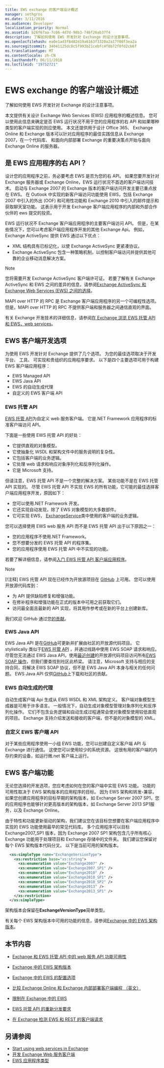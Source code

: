 ```yaml
---
title: EWS exchange 的客户端设计概述
manager: sethgros
ms.date: 3/11/2016
ms.audience: Developer
localization_priority: Normal
ms.assetid: b26f67aa-7c66-4d7d-98b3-746f26ab37f4
description: 了解如何使用 EWS 开发针对 Exchange 的设计注意事项。
ms.openlocfilehash: ea0e1ad3f8402d19a6163f3320a2a17f08f3ea2a
ms.sourcegitcommit: 34041125dc8c5f993b21cebfc4f8b72f0fd2cb6f
ms.translationtype: MT
ms.contentlocale: zh-CN
ms.lasthandoff: 06/11/2018
ms.locfileid: "19752721"
---
```

# <a name="ews-client-design-overview-for-exchange"></a>EWS exchange 的客户端设计概述

了解如何使用 EWS 开发针对 Exchange 的设计注意事项。 
  
本文提供有关设计 Exchange Web Services (EWS) 应用程序的概述信息。 您可以使用此信息来确定是否 EWS 运行状况不用于您的应用程序的右 API 和如果哪种类型的客户端实现的则应使用。 本文还提供用于设计 Office 365、 Exchange Online 和 Exchange 版本可以针对应用程序的最佳实践信息从 Exchange 2007，在一个代码库、 和面向内部部署 Exchange 的重要决策点开始与面向 Exchange Online 的服务器。
  
## <a name="is-ews-the-right-api-for-your-application"></a>是 EWS 应用程序的右 API？
<a name="IsEWSRight"> </a>

设计您的应用程序之前，务必要考虑 EWS 是否为您的右 API。 如果您要开发针对 Exchange 服务器或 Exchange Online，EWS 运行状况不首选的客户端访问技术。 启动与 Exchange 2007 的 Exchange 版本的客户端访问开发主要已重点放在 EWS。 在 Outlook 中实现的新客户端访问功能使用 EWS，包括 Exchange 2007 中引入的外出 (OOF) 和可用性功能和 Exchange 2010 中引入的邮件提示和获取聊天室功能。 这表示用于开发 Exchange 客户端应用程序的内部和外部合作伙伴的 ews 提交的投资。
  
EWS 运行状况不 Exchange 客户端应用程序的主要客户端访问 API。 但是，在某些情况下，您可以考虑客户端应用程序开发的其他 Exchange Api。 例如，Exchange ActiveSync 提供 EWS 通过以下优点：
  
- XML 结构具有已标记化，以使 Exchange ActiveSync 更紧凑协议。  
- Exchange ActiveSync 包含一种策略机制，以控制客户端访问并提供其他可靠的企业移动消息解决方案。
    
> [!NOTE]
> 您将需要开发 Exchange ActiveSync 客户端许可证。 若要了解有关 Exchange ActiveSync 和 EWS 之间的差异的信息，请参阅[Exchange ActiveSync 和 Exchange Web Services (EWS) 之间的选择](http://msdn.microsoft.com/en-us/library/dn144954%28v=exchg.140%29.aspx)。 
  
MAPI over HTTP 的 RPC 是 Exchange 客户端应用程序的另一个可编程性选项。 但是，MAPI over HTTP 的 RPC 不提供客户端和服务器之间通信直观的界面。
  
有关 Exchange 开发技术的详细信息，请参阅[在 Exchange 浏览 EWS 托管 API 和 EWS，web services](explore-the-ews-managed-api-ews-and-web-services-in-exchange.md)。
  
## <a name="options-for-ews-client-development"></a>EWS 客户端开发选项
<a name="EWSClientOptions"> </a>

为使用 EWS 开发针对 Exchange 提供了几个选项。 为您的最佳选项取决于开发平台、 工具、 可实现和贵组织的应用程序要求。 以下是四个主要选项可用于构建 EWS 客户端应用程序：
  
- EWS Managed API
- EWS Java API
- EWS 的自动生成代理
- 自定义的 EWS 客户端 API
    
### <a name="ews-managed-api"></a>EWS 托管 API

[EWS 托管 API](http://aka.ms/ews-managed-api-readme)为自定义 web 服务客户端。 它是.NET Framework 应用程序的标准客户端访问 API。 
  
下面是一些使用 EWS 托管 API 的好处：
  
- 它提供直观的对象模型。   
- 它使抽象化 WSDL 和架构文件中的服务说明的复杂性。   
- 它包括客户端的业务逻辑。   
- 它处理 web 请求和响应对象序列化和反序列化操作。   
- 它是 Microsoft 支持。
    
但请注意，EWS 托管 API 不是一个完整的解决方案。 某些功能不是在 EWS 托管 API 实现的。 尽管 EWS 托管 API 不实现 EWS 的所有功能，它可能的最佳选择客户端应用程序开发，原因如下：
  
- 您可以使用.NET Framework 开发。
- 它还实现自动发现，除了 EWS 对象模型的大多数部件。
- 它可实现 EWS， [ExchangeService](http://msdn.microsoft.com/en-us/library/office/microsoft.exchange.webservices.data.exchangeservice%28v=exchg.80%29.aspx)类中使用的客户端的业务逻辑。 
    
您可以选择使用 EWS web 服务 API 而不是 EWS 托管 API 出于以下原因之一：
  
- 您的应用程序不使用.NET Framework。 
- 您不想要分发的 EWS 托管 API 的程序集。 
- 您的应用程序使用 EWS 托管 API 中不实现的功能。
    
若要了解详细信息，请参阅[入门 EWS 托管 API 客户端应用程序](get-started-with-ews-managed-api-client-applications.md)。
  
> [!NOTE]
> [!注释] EWS 托管 API 现在已经作为开放源项目在 [GitHub](http://aka.ms/ews-managed-api-github) 上可用。 您可以使用开放源代码库到： 
> - 为 API 提供缺陷修复和增强功能。 
> - 在修补程序和增强功能在正式的版本中可用之前获取它们。
> - 访问最全面且最新的 API 实现，将其用作参考或在新的平台上创建新库。
> 
> 我们欢迎 GitHub 通过您[的贡献](https://github.com/OfficeDev/ews-managed-api/blob/master/CONTRIBUTING.md)。 
  
### <a name="ews-java-api"></a>EWS Java API

EWS Java API 是在[GitHub](https://github.com/OfficeDev/ews-java-api)可更新并扩展由社区的开放源代码项目。 它 stylistically 类似于[EWS 托管 API](http://msdn.microsoft.com/en-us/library/office/jj220535%28v=exchg.80%29.aspx) ，并通过线路中使用 EWS SOAP 请求和响应。 尽管您无法通过 EWS Java API，使用[最近创建](http://blogs.office.com/2014/08/28/open-sourcing-exchange-web-services-ews-java-api/)的开放源代码项目访问所有[EWS SOAP 操作](http://msdn.microsoft.com/library/cf6fd871-9a65-4f34-8557-c8c71dd7ce09%28Office.15%29.aspx)，但我们要查找到社区此桥梁。 请注意，Microsoft 支持与相应的支持合同，将解决 EWS SOAP 协议，但不是 EWS Java API 本身与相关的任何问题。 EWS Java API 仅供[GitHub](https://github.com/OfficeDev/ews-java-api)上下载和社区的贡献。
  
### <a name="ews-autogenerated-proxies"></a>EWS 自动生成的代理

自动生成客户端 Api 生成从 EWS WSDL 和 XML 架构定义。 客户端对象模型生成器是可用于许多语言。 一般情况下，自动生成对象模型管理对象序列化和反序列化操作。 它们不包含业务逻辑和自动生成过程通常会使对象模型使用较低直观的项目。 Exchange 支持介绍发送和接收的客户端，但不是的对象模型的 XML。
  
### <a name="custom-ews-client-api"></a>自定义 EWS 客户端 API

对于某些应用程序使用一小组 EWS 功能，您可以创建自定义客户端 API 与 Exchange 进行通信。 这使您可以使用较少的系统资源。 这很有用的客户端的内存约束的设备，如运行微.net 客户端上运行。
  
## <a name="ews-client-features"></a>EWS 客户端功能
<a name="EWSFeatures"> </a>

无论您选择的开发选项，您应考虑如何在您的客户端中实现 EWS 功能。 功能的可用性取决于 EWS 架构版本的应用程序的目标。 因为 EWS 架构和转发-兼容，如果您创建应用程序的目标早期的架构版本，如 Exchange Server 2007 SP1，您的应用程序也能够针对更高版本的架构版本，如 Exchange Server 2013 SP1服务，以及 Exchange Online。 
  
由于特性和功能更新驱动的架构，我们建议您在该目标您想要在客户端应用程序中实现的 EWS 功能使用最早的常见代码库。 多个应用程序可以目标 Exchange2007_SP1 版本，因为 Exchange 2007 SP1 架构包含几乎所有核心 Exchange 功能用于处理项目和 Exchange 存储中的文件夹。 我们建议您保留对每个 EWS 架构版本代码分叉。 以下是当前可用的架构版本。 
  
```XML
  <xs:simpleType name="ExchangeVersionType">
    <xs:restriction base="xs:string">
      <xs:enumeration value="Exchange2007" />
      <xs:enumeration value="Exchange2007_SP1" />
      <xs:enumeration value="Exchange2010" />
      <xs:enumeration value="Exchange2010_SP1" />
      <xs:enumeration value="Exchange2010_SP2" />
      <xs:enumeration value="Exchange2013" />
      <xs:enumeration value="Exchange2013_SP1" />
    </xs:restriction>
  </xs:simpleType>
```

架构版本会保留在**ExchangeVersionType**简单类型。 
  
有关每个 EWS 架构版本中可用的功能的信息，请参阅[Exchange 中的 EWS 架构版本](ews-schema-versions-in-exchange.md)。
  
## <a name="in-this-section"></a>本节内容
<a name="bk_inthissection"> </a>

- [Exchange 和 EWS 托管 API 中的 web 服务 API 功能可用性](web-service-api-feature-availability-in-exchange-and-the-ews-managed-api.md)
    
- [Exchange 中的 EWS 架构版本](ews-schema-versions-in-exchange.md)
    
- [Exchange 中的 EWS 的配置选项](configuration-options-for-ews-in-exchange.md)
    
- [比较 Exchange Online 和 Exchange 内部部署客户端编程 （英文）](comparing-exchange-online-and-exchange-on-premises-client-programming.md)
    
- [限制在 Exchange 中的 EWS](ews-throttling-in-exchange.md)
    
- [EWS 托管 API 的重新分发要求](redistribution-requirements-for-the-ews-managed-api.md)
    
- [在 Exchange 检测 EWS 和 REST 的客户端请求](instrumenting-client-requests-for-ews-and-rest-in-exchange.md)
    
## <a name="see-also"></a>另请参阅
 
- [Start using web services in Exchange](start-using-web-services-in-exchange.md)
- [开发 Exchange Web 服务客户端](develop-web-service-clients-for-exchange.md) 
- [EWS 应用程序类型](ews-application-types.md)
    

